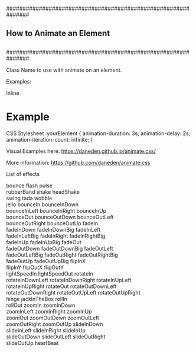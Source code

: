 ###############################################################
##                                                           ##
##                How to Animate an Element                  ##
##                                                           ##
###############################################################

Class Name to use with animate on an element.

Examples: 

Inline

<h1 class="animated infinite bounce delay-2s">Example</h1>

CSS Stylesheet
.yourElement {
  animation-duration: 3s;
  animation-delay: 2s;
  animation-iteration-count: infinite;
}

Visual Examples here: https://daneden.github.io/animate.css/

More information: https://github.com/daneden/animate.css 


List of effects

bounce                    flash                     pulse             
rubberBand                shake                     headShake           
swing                     tada                      wobble             
jello                     bounceIn                  bounceInDown             
bounceInLeft              bounceInRight             bounceInUp           
bounceOut                 bounceOutDown             bounceOutLeft            
bounceOutRight            bounceOutUp               fadeIn           
fadeInDown                fadeInDownBig             fadeInLeft             
fadeInLeftBig             fadeInRight               fadeInRightBig            
fadeInUp                  fadeInUpBig               fadeOut           
fadeOutDown               fadeOutDownBig            fadeOutLeft         
fadeOutLeftBig            fadeOutRight              fadeOutRightBig          
fadeOutUp                 fadeOutUpBig              flipInX             
flipInY                   flipOutX                  flipOutY           
lightSpeedIn              lightSpeedOut             rotateIn            
rotateInDownLeft          rotateInDownRight         rotateInUpLeft            
rotateInUpRight           rotateOut                 rotateOutDownLeft             
rotateOutDownRight        rotateOutUpLeft           rotateOutUpRight              
hinge                     jackInTheBox              rollIn             
rollOut                   zoomIn                    zoomInDown           
zoomInLeft                zoomInRight               zoomInUp            
zoomOut                   zoomOutDown               zoomOutLeft             
zoomOutRight              zoomOutUp                 slideInDown           
slideInLeft               slideInRight              slideInUp              
slideOutDown              slideOutLeft              slideOutRight           
slideOutUp                heartBeat          
